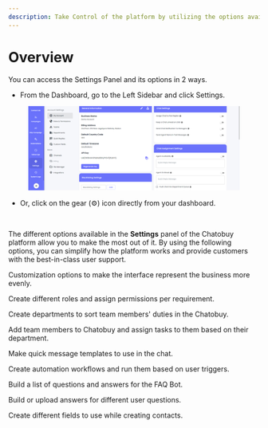```yaml
---
description: Take Control of the platform by utilizing the options available in Settings.
---
```


# Overview

You can access the Settings Panel and its options in 2 ways.

* From the Dashboard, go to the Left Sidebar and click Settings.

<figure><img src="../.gitbook/assets/image (1) (1) (1) (1) (1) (1) (1) (1).png" alt=""><figcaption></figcaption></figure>

* Or, click on the gear (⚙️) icon directly from your dashboard.

<figure><img src="https://files.gitbook.com/v0/b/gitbook-x-prod.appspot.com/o/spaces%2FhElFPtMZjXYjDDMBT5q2%2Fuploads%2FhCeoS7GR4cOnmiq4jI9t%2FOpening%20Settings%20Using%20Gear%20Icon.png?alt=media&#x26;token=bf3e86cd-6dc0-40ac-b220-59fdb509dc34" alt=""><figcaption></figcaption></figure>

The different options available in the **Settings** panel of the Chatobuy platform allow you to make the most out of it. By using the following options, you can simplify how the platform works and provide customers with the best-in-class user support.

Customization options to make the interface represent the business more evenly.

Create different roles and assign permissions per requirement.

Create departments to sort team members' duties in the Chatobuy.

Add team members to Chatobuy and assign tasks to them based on their department.

Make quick message templates to use in the chat.

Create automation workflows and run them based on user triggers.

Build a list of questions and answers for the FAQ Bot.

Build or upload answers for different user questions.

Create different fields to use while creating contacts.
